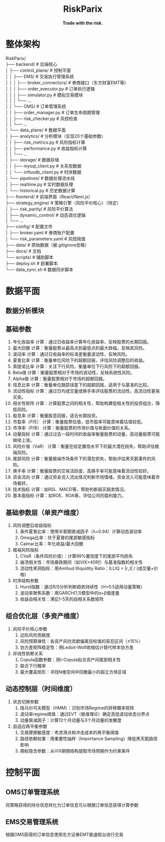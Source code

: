 <div align="center">

# RiskParix

#### Trade with the risk.

</div>

# 整体架构

RiskParix/ <br>
├── backend/                  # 后端核心 <br>
│   ├── control_plane/        # 控制平面 <br>
│   │   ├── EMS/              # 交易执行管理系统 <br>
│   │   │   ├── broker_connectors/  # 券商接口（东方财富EMT等） <br>
│   │   │   ├── order_executor.py   # 订单执行逻辑 <br>
│   │   │   ├── simulator.py        # 模拟交易模块 <br>
│   │   │   └── ... <br>
│   │   └── OMS/              # 订单管理系统 <br>
│   │       ├── order_manager.py    # 订单生命周期管理 <br>
│   │       ├── risk_checker.py     # 风控检查 <br>
│   │       └── ... <br>
│   └── data_plane/           # 数据平面 <br>
│       ├── analytics/        # 分析模块（实现20个基础参数） <br>
│       │   ├── risk_metrics.py     # 风险指标计算 <br>
│       │   ├── performance.py      # 收益指标计算 <br>
│       │   └── ... <br>
│       ├── storage/          # 数据存储 <br>
│       │   ├── mysql_client.py     # 关系型数据 <br>
│       │   └── influxdb_client.py  # 时序数据 <br>
│       └── pipelines/        # 数据处理流水线 <br>
│           ├── realtime.py   # 实时数据处理 <br>
│           └── historical.py # 历史数据计算 <br>
├── frontend/                 # 前端界面（React/Next.js） <br>
├── strategy_engine/          # 策略引擎（风险平价核心）（待定） <br>
│   ├── risk_parity/          # 风险平价算法 <br>
│   ├── dynamic_control/      # 动态调仓逻辑 <br>
│   └── ... <br>
├── config/                   # 配置文件 <br>
│   ├── broker.yaml           # 券商账户配置 <br>
│   └── risk_parameters.yaml  # 风控阈值 <br>
├── data/                     # 原始数据（被.gitignore忽略） <br>
├── docs/                     # 文档 <br>
└── scripts/                  # 辅助脚本 <br>
    ├── deploy.sh             # 部署脚本 <br>
    └── data_sync.sh          # 数据同步脚本 <br>

# 数据平面

## 数据分析模块

## 基础参数
1. 年化收益率
计算：通过日收益率计算年化收益率，反映股票的长期回报。
2. 最大回撤
计算：衡量股票从最高点到最低点的最大跌幅，反映其风险。
3. 波动率
计算：通过日收益率的标准差衡量波动性，反映风险。
4. 夏普比率
计算：衡量单位风险下的超额回报，评估风险调整后的收益。
5. 索提诺比率
计算：关注下行风险，衡量单位下行风险下的超额回报。
6. Beta值
计算：衡量股票相对于市场的波动性，反映系统性风险。
7. Alpha值
计算：衡量股票相对于市场的超额回报。
8. 信息比率
计算：衡量单位跟踪误差下的超额回报，适用于与基准的比较。
9. 流动性指标
计算：通过日均成交量或换手率评估股票的流动性，高流动性更易买卖。
10. 相关性矩阵
计算：计算股票之间的相关性，帮助构建低相关性的投资组合，降低风险。
11. 股息率
计算：衡量股息回报，适合长期投资。
12. 市盈率（P/E）
计算：衡量股票估值，低市盈率可能意味着估值较低。
13. 市净率（P/B）
计算：衡量股票的市场价值与账面价值的关系。
14. 动量指标
计算：通过过去一段时间的收益率衡量股票的动量，高动量股票可能继续上涨。
15. 风险价值（VaR）
计算：衡量在给定置信水平下的最大潜在损失，帮助评估极端风险。
16. 尾部风险
计算：衡量极端市场条件下的潜在损失，帮助评估黑天鹅事件的风险。
17. 换手率
计算：衡量股票的交易活跃度，高换手率可能意味着流动性较好。
18. 资金流向
计算：通过资金流入流出情况判断市场情绪，资金流入可能意味着市场看好。
19. 技术指标
计算：如RSI、MACD等，帮助判断超买超卖情况。
20. 基本面指标
计算：如ROE、ROA等，评估公司的盈利能力。

## 基础参数层（单资产维度）
1. 风险调整后收益指标
   1. 条件夏普比率：使用半衰期衰减因子（λ=0.94）计算动态波动率
   2. Omega比率：优于夏普的尾部敏感指标
   3. Calmar比率：年化收益/最大回撤
2. 极端风险指标
   1. CVaR（条件风险价值）：计算99%置信度下的尾部平均损失
   2. 崩溃相关性：市场暴跌期间（如VIX>40时）与基准指数的相关性
   3. 流动性黑洞指标：用Amihud Illiquidity Ratio：ILLIQ = |r_t| / (成交量×价格)
3. 时序结构参数
   1. Hurst指数：通过R/S分析判断趋势持续性（H>0.5适用动量策略）
   2. 波动率聚焦系数：用GARCH(1,1)模型中的α+β值度量
   3. 收益自相关性：滞后1-5天的自相关系数矩阵

## 组合优化层（多资产维度）
1. 风险平价核心参数
   1. 边际风险贡献度
   2. 风险预算弹性：各资产风险贡献偏离目标值的容忍区间（±15%）
   3. 协方差矩阵稳定性：用Ledoit-Wolf收缩估计替代样本协方差
2. 非线性依赖关系
   1. Copula函数参数：用t-Copula拟合资产间尾部相关性
   2. 联合下行概率
   3. 最大覆盖矩形：寻找N维空间中回撤最小的超立方体区域

## 动态控制层（时间维度）
1. 状态切换参数
   1. 隐马尔可夫模型（HMM）：识别市场Regime的转移概率矩阵
   2. 波动率regime阈值：通过EVT（极值理论）确定高低波动状态分界点
   3. 动量衰减因子：计算12个月动量与3个月动量的发散度
2. 自适应再平衡参数
   1. 交易摩擦敏感度：考虑滑点和冲击成本的再平衡阈值
   2. 路径依赖权重：用重要性抽样（Importance Sampling）降低黑天鹅路径影响
   3. 期权隐含参数：从VIX期限结构提取市场预期作为约束条件

# 控制平面

## OMS订单管理系统
将策略获得的持仓信息转化为订单信息可以根据订单信息获得计算参数
## EMS交易管理系统
根据OMS获得的订单信息使用东方证券EMT极速柜台进行交易
